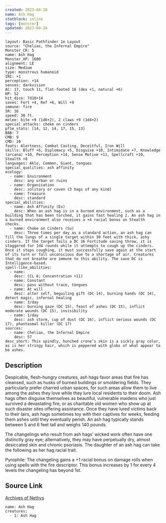```yaml
---
created: 2023-04-28
name: Ash Hag
statblock: inline
tags: [monster]
updated: 2023-04-28
---
```

```statblock
layout: Basic Pathfinder 1e Layout
source: "Cheliax, the Infernal Empire"
Monster_CR: 5
name: Ash Hag
Monster_XP: 1600
alignment: LE
size: Medium
type: monstrous humanoid
INI: +1
perception: +14
senses: darkvision
AC: 17, touch 11, flat-footed 16 (dex +1, natural +6)
HP: 52
hit_dice: 7d10+14
saves: Fort +4, Ref +6, Will +9
immune: fire
SR: 16
speed: 30 ft.
melee: bite +9 (1d6+2), 2 claws +9 (1d4+2)
special_attacks: choke on cinders
pf1e_stats: [14, 12, 14, 17, 15, 13]
BAB: 7
CMB: 9
CMD: 20
feats: Alertness, Combat Casting, Deceitful, Iron Will
skills: Bluff +6, Diplomacy +5, Disguise +10, Intimidate +7, Knowledge (arcana) +10, Perception +14, Sense Motive +11, Spellcraft +10, Stealth +8
languages: Aklo, Common, Giant, tongues
special_qualities: ash affinity
ecology:
  - name: Environment
    desc: any urban or ruins
  - name: Organisation
    desc: solitary or coven (3 hags of any kind)
  - name: Treasure
    desc: standard
special_abilities:
  - name: Ash Affinity (Ex)
    desc: When an ash hag is in a burned environment, such as a building that has been torched, it gains fast healing 2. An ash hag in a burned environment also receives a +4 racial bonus on Stealth checks.
  - name: Choke on Cinders (Su)
    desc: Three times per day as a standard action, an ash hag can fill the lungs of a single target within 30 feet with thick, ashy cinders. If the target fails a DC 16 Fortitude saving throw, it is staggered for 1d4 rounds while it attempts to cough up the cinders. Once it stops coughing, it must successfully save again at the start of its turn or fall unconscious due to a shortage of air. Creatures that do not breathe are immune to this ability. The save DC is Intelligence-based.
spell-like_abilities:
  - name:
    desc: (CL 8; Concentration +11)
  - name: Constant
    desc: pass without trace, tongues
  - name: At will
    desc: alter self, beguiling gift (DC 14), burning hands (DC 14), detect magic, infernal healing
  - name: 3/day
    desc: burning gaze (DC 15), feast of ashes (DC 15), inflict moderate wounds (DC 15), invisibility
  - name: 1/day
    desc: ash storm, cup of dust (DC 16), inflict serious wounds (DC 17), phantasmal killer (DC 17)
sources:
  - name: Cheliax, the Infernal Empire
    desc: 57
desc_short: This spindly, hunched crone’s skin is a sickly gray color, as is her stringy hair, which is peppered with globs of what appear to be ashes.
```
## Description
Despicable, flesh-hungry creatures, ash hags favor areas that fire has cleansed, such as husks of burned buildings or smoldering fields. They particularly prefer charred urban spaces, for such areas allow them to live among the ashes they love while they lure local residents to their doom. Ash hags often disguise themselves as beautiful, vulnerable maidens who just survived a devastating fire, or as charitable old women who show up at such disaster sites offering assistance. Once they have lured victims back to their lairs, ash hags sometimes toy with their captives for weeks, feeding them ashes until they eventually perish. An ash hag typically stands between 5 and 6 feet tall and weighs 140 pounds.

The changelings who result from ash hags’ wicked work often have one distinctly gray eye; alternatively, they may have perpetually dry, almost desiccated skin and chronic psoriasis. The daughter of an ash hag can take the following as her hag racial trait.

Pyrophile: The changeling gains a +1 racial bonus on damage rolls when using spells with the fire descriptor. This bonus increases by 1 for every 4 levels the changeling has beyond 1st.
## Source Link
[Archives of Nethys](https://aonprd.com/MonsterDisplay.aspx?ItemName=Ash%20Hag)
```encounter-table
name: Ash Hag
creatures:
  - 1: Ash Hag
```

